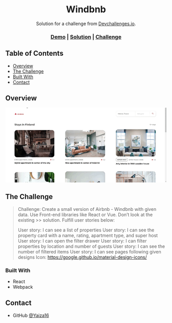 <h1  align="center">Windbnb</h1>
<div  align="center">
Solution for a challenge from <a  href="http://devchallenges.io"  target="_blank">Devchallenges.io</a>.
</div>

<div  align="center">
<h3>
<a  href="">Demo</a>
<span> | </span>
<a  href="">Solution</a>
<span> | </span>
<a  href="https://devchallenges.io/challenges/3JFYedSOZqAxYuOCNmYD">Challenge</a>
</h3>

</div>



## Table of Contents
-  [Overview](#overview)
-  [The Challenge](#the-challenge)
-  [Built With](#built-with)
-  [Contact](#contact)


  
## Overview
![Gif for the windbnb](./public/assets/video/overview.gif)


## The Challenge
> Challenge: Create a small version of Airbnb - Windbnb with given data. Use Front-end libraries like React or Vue. Don’t look at the existing >> solution. Fulfill user stories below:
> 
> User story: I can see a list of properties
> User story: I can see the property card with a name, rating, apartment type, and super host
> User story: I can open the filter drawer
> User story: I can filter properties by location and number of guests
> User story: I can see the number of filtered items
> User story: I can see pages following given designs
> Icon: https://google.github.io/material-design-icons/


### Built With
-  React
- Webpack



## Contact
- GitHub [@Yaiza16](https://github.com/yaiza16)

